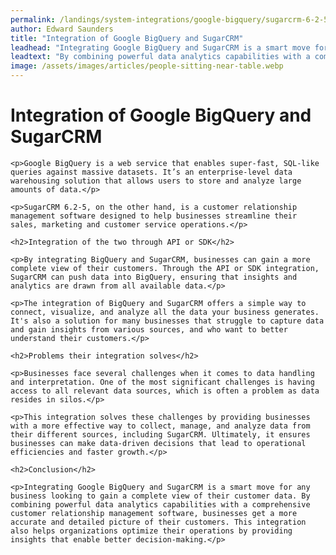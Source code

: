 ```yaml
---
permalink: /landings/system-integrations/google-bigquery/sugarcrm-6-2-5
author: Edward Saunders
title: "Integration of Google BigQuery and SugarCRM"
leadhead: "Integrating Google BigQuery and SugarCRM is a smart move for any business looking to gain a complete view of their customer data"
leadtext: "By combining powerful data analytics capabilities with a comprehensive customer relationship management software, businesses get a more accurate and detailed picture of their customers. This integration also helps organizations optimize their operations by providing insights that enable better decision-making."
image: /assets/images/articles/people-sitting-near-table.webp
---
```

<div class="arttext">
	<h1>Integration of Google BigQuery and SugarCRM</h1>

	<p>Google BigQuery is a web service that enables super-fast, SQL-like queries against massive datasets. It’s an enterprise-level data warehousing solution that allows users to store and analyze large amounts of data.</p>

	<p>SugarCRM 6.2-5, on the other hand, is a customer relationship management software designed to help businesses streamline their sales, marketing and customer service operations.</p>

	<h2>Integration of the two through API or SDK</h2>

	<p>By integrating BigQuery and SugarCRM, businesses can gain a more complete view of their customers. Through the API or SDK integration, SugarCRM can push data into BigQuery, ensuring that insights and analytics are drawn from all available data.</p>

	<p>The integration of BigQuery and SugarCRM offers a simple way to connect, visualize, and analyze all the data your business generates. It's also a solution for many businesses that struggle to capture data and gain insights from various sources, and who want to better understand their customers.</p>

	<h2>Problems their integration solves</h2>

	<p>Businesses face several challenges when it comes to data handling and interpretation. One of the most significant challenges is having access to all relevant data sources, which is often a problem as data resides in silos.</p>

	<p>This integration solves these challenges by providing businesses with a more effective way to collect, manage, and analyze data from their different sources, including SugarCRM. Ultimately, it ensures businesses can make data-driven decisions that lead to operational efficiencies and faster growth.</p>

	<h2>Conclusion</h2>

	<p>Integrating Google BigQuery and SugarCRM is a smart move for any business looking to gain a complete view of their customer data. By combining powerful data analytics capabilities with a comprehensive customer relationship management software, businesses get a more accurate and detailed picture of their customers. This integration also helps organizations optimize their operations by providing insights that enable better decision-making.</p>

</div>
